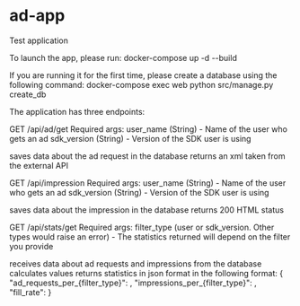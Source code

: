 # ad-app
Test application

To launch the app, please run:
docker-compose up -d --build

If you are running it for the first time, please create a database using the following command:
docker-compose exec web python src/manage.py create_db


The application has three endpoints:


GET /api/ad/get 
Required args:
user_name (String) - Name of the user who gets an ad
sdk_version (String) - Version of the SDK user is using

saves data about the ad request in the database
returns an xml taken from the external API


GET /api/impression
Required args:
user_name (String) - Name of the user who gets an ad
sdk_version (String) - Version of the SDK user is using

saves data about the impression in the database
returns 200 HTML status


GET /api/stats/get
Required args:
filter_type (user or sdk_version. Other types would raise an error) - The statistics returned will depend on the filter you provide

receives data about ad requests and impressions from the database
calculates values
returns statistics in json format in the following format:
{
    "ad_requests_per_{filter_type}": <float>,
    "impressions_per_{filter_type}": <float>,
    "fill_rate": <float>
}
